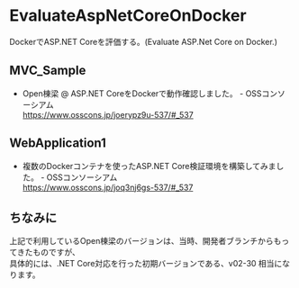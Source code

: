 # EvaluateAspNetCoreOnDocker
DockerでASP.NET Coreを評価する。(Evaluate ASP.Net Core on Docker.)

## MVC_Sample
- Open棟梁 @ ASP.NET CoreをDockerで動作確認しました。 - OSSコンソーシアム  
https://www.osscons.jp/joerypz9u-537/#_537

## WebApplication1
- 複数のDockerコンテナを使ったASP.NET Core検証環境を構築してみました。 - OSSコンソーシアム  
https://www.osscons.jp/joq3nj6gs-537/#_537


## ちなみに
上記で利用しているOpen棟梁のバージョンは、当時、開発者ブランチからもってきたものですが、  
具体的には、.NET Core対応を行った初期バージョンである、v02-30 相当になります。
